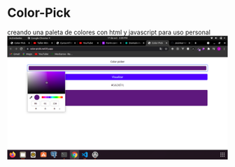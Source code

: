 # Color-Pick
creando una paleta de colores con html y javascript para uso personal 
<img src='https://github.com/Josimar-Victoria/Color-Pick/blob/main/Captura%20de%20pantalla%20de%202021-10-17%2015-09-08.png?raw=true'/>
